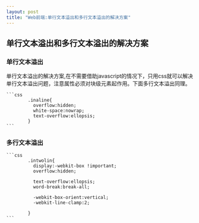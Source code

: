 ```yaml
---
layout: post
title: "Web前端:单行文本溢出和多行文本溢出的解决方案"
---
```




## 单行文本溢出和多行文本溢出的解决方案



### 单行文本溢出

单行文本溢出的解决方案,在不需要借助javascript的情况下，只用css就可以解决单行文本溢出问题，注意属性必须对块级元素起作用。下面多行文本溢出同理。

	```css
			.inaline{
			  overflow:hidden;
			  white-space:nowrap;
			  text-overflow:ellopsis;
			}
	```



### 多行文本溢出


	```css
			.intwolin{
			  display:-webkit-box !important;
			  overflow:hidden;

			  text-overflow:ellopsis;
			  word-break:break-all;

			  -webkit-box-orient:vertical;
			  -webkit-line-clamp:2;

			}
	```






